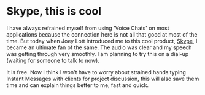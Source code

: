 # Skype, this is cool

I have always refrained myself from using 'Voice Chats' on most applications because the connection here is not all that good at most of the time. But today when Joey Lott introduced me to this cool product, [Skype](http://www.skype.com/), I became an ultimate fan of the same. The audio was clear and my speech was getting through very smoothly. I am planning to try this on a dial-up (waiting for someone to talk to now).

It is free. Now I think I won't have to worry about strained hands typing Instant Messages with clients for project discussion, this will also save them time and can explain things better to me, fast and quick.